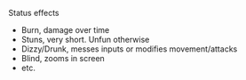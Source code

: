 Status effects
- Burn, damage over time
- Stuns, very short. Unfun otherwise
- Dizzy/Drunk, messes inputs or modifies movement/attacks
- Blind, zooms in screen
- etc.

